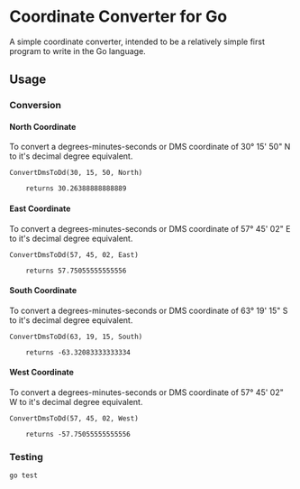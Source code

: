 # Coordinate Converter for Go

A simple coordinate converter, intended to be a relatively simple first 
program to write in the Go language.

## Usage

### Conversion

#### North Coordinate
To convert a degrees-minutes-seconds or DMS coordinate of 30° 15' 50" N to
it's decimal degree equivalent.
```
ConvertDmsToDd(30, 15, 50, North)

    returns 30.26388888888889
```

#### East Coordinate
To convert a degrees-minutes-seconds or DMS coordinate of 57° 45' 02" E to
it's decimal degree equivalent.
```
ConvertDmsToDd(57, 45, 02, East)

    returns 57.75055555555556
```

#### South Coordinate
To convert a degrees-minutes-seconds or DMS coordinate of 63° 19' 15" S to
it's decimal degree equivalent.
```
ConvertDmsToDd(63, 19, 15, South)

    returns -63.32083333333334
```

#### West Coordinate
To convert a degrees-minutes-seconds or DMS coordinate of 57° 45' 02" W to
it's decimal degree equivalent.
```
ConvertDmsToDd(57, 45, 02, West)

    returns -57.75055555555556
```

### Testing
```
go test
```

